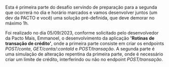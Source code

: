 Esta é primeira parte do desafio servindo de preparação para a segunda que ocorrerá no dia e horário marcados e vamos desenvolver juntos (um dev da PACTO e você) uma solução pré-definida, que deve demorar no máximo 1h.

Foi realizado no dia 05/09/2023, conforme solicitado pelo desenvolvedor da Pacto Mais, Emmanoel, o desenvolvimento da aplicação **'Rotinas de transação de crédito'**, onde a primeira parte consiste em criar os endpoints *POST/conta*, *GET/conta/:contaId* e *POST/transação*. A segunda parte é uma simulação de alteração repentina da primeira parte, onde é necessário criar um limite de crédito, interferindo ou não no endpoint *POST/transação*.
